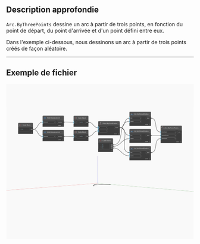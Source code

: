 ## Description approfondie
`Arc.ByThreePoints` dessine un arc à partir de trois points, en fonction du point de départ, du point d'arrivée et d'un point défini entre eux.

Dans l'exemple ci-dessous, nous dessinons un arc à partir de trois points créés de façon aléatoire.

___
## Exemple de fichier

![ByThreePoints](./Autodesk.DesignScript.Geometry.Arc.ByThreePoints_img.jpg)

